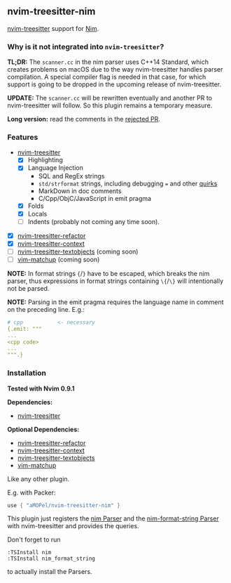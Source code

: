 ## nvim-treesitter-nim

[nvim-treesitter](https://github.com/nvim-treesitter/nvim-treesitter) support for [Nim](https://nim-lang.org).

### Why is it not integrated into `nvim-treesitter`?

**TL;DR:** The `scanner.cc` in the nim parser uses C++14 Standard,
which creates problems on macOS due to the way nvim-treesitter handles 
parser compilation. A special compiler flag is needed in that case,
for which support is going to be dropped in the upcoming release of nvim-treesitter.

**UPDATE:** The `scanner.cc` will be rewritten eventually and another PR
to nvim-treesitter will follow. So this plugin remains a temporary measure.

**Long version:** read the comments in the [rejected PR](https://github.com/nvim-treesitter/nvim-treesitter/pull/5437).

### Features

* [nvim-treesitter](https://github.com/nvim-treesitter/nvim-treesitter)
    * [x] Highlighting 
    * [x] Language Injection
      * SQL and RegEx strings
      * `std/strformat` strings, including debugging `=` and other 
        [quirks](https://nim-lang.org/docs/strformat.html#standard-format-specifiers-for-strings-integers-and-floats)
      * MarkDown in doc comments
      * C/Cpp/ObjC/JavaScript in emit pragma 
    * [x] Folds
    * [x] Locals
    * [ ] Indents (probably not coming any time soon).
* [x] [nvim-treesitter-refactor](https://github.com/nvim-treesitter/nvim-treesitter-refactor)
* [x] [nvim-treesitter-context](https://github.com/nvim-treesitter/nvim-treesitter-context)
* [ ] [nvim-treesitter-textobjects](https://github.com/nvim-treesitter/nvim-treesitter-textobjects) (coming soon)
* [ ] [vim-matchup](https://github.com/andymass/vim-matchup) (coming soon)

**NOTE:** 
In format strings `{`/`}` have to be escaped, which breaks the nim parser,
thus expressions in format strings containing `\{`/`\}` will intentionally not be parsed.

**NOTE:** 
Parsing in the emit pragma requires the language name in comment on the preceding line.
E.g.:
```nim
# cpp           <- necessary
{.emit: """
...
<cpp code>
...
""".}
```


### Installation

**Tested with Nvim 0.9.1**

**Dependencies:**

* [nvim-treesitter](https://github.com/nvim-treesitter/nvim-treesitter)

**Optional Dependencies:**

* [nvim-treesitter-refactor](https://github.com/nvim-treesitter/nvim-treesitter-refactor)
* [nvim-treesitter-context](https://github.com/nvim-treesitter/nvim-treesitter-context)
* [nvim-treesitter-textobjects](https://github.com/nvim-treesitter/nvim-treesitter-textobjects)
* [vim-matchup](https://github.com/andymass/vim-matchup)

Like any other plugin.

E.g. with Packer:

```lua
use { "aMOPel/nvim-treesitter-nim" }
```

This plugin just registers the 
[nim Parser](https://github.com/alaviss/tree-sitter-nim) 
and the
[nim-format-string Parser](https://github.com/aMOPel/tree-sitter-nim-format-string)
with nvim-treesitter and provides the queries.

Don't forget to run

```
:TSInstall nim
:TSInstall nim_format_string
```

to actually install the Parsers.

